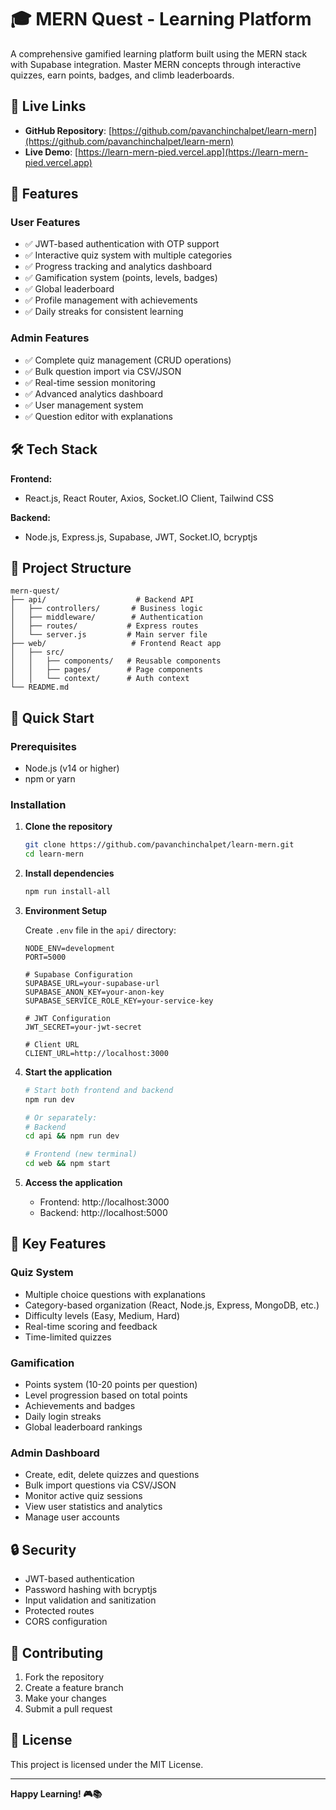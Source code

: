 # 🎓 MERN Quest - Learning Platform

A comprehensive gamified learning platform built using the MERN stack with Supabase integration. Master MERN concepts through interactive quizzes, earn points, badges, and climb leaderboards.

## 🔗 Live Links

- **GitHub Repository**: [https://github.com/pavanchinchalpet/learn-mern](https://github.com/pavanchinchalpet/learn-mern)
- **Live Demo**: [https://learn-mern-pied.vercel.app](https://learn-mern-pied.vercel.app)

## 🚀 Features

### User Features
- ✅ JWT-based authentication with OTP support
- ✅ Interactive quiz system with multiple categories
- ✅ Progress tracking and analytics dashboard
- ✅ Gamification system (points, levels, badges)
- ✅ Global leaderboard
- ✅ Profile management with achievements
- ✅ Daily streaks for consistent learning

### Admin Features
- ✅ Complete quiz management (CRUD operations)
- ✅ Bulk question import via CSV/JSON
- ✅ Real-time session monitoring
- ✅ Advanced analytics dashboard
- ✅ User management system
- ✅ Question editor with explanations

## 🛠 Tech Stack

**Frontend:**
- React.js, React Router, Axios, Socket.IO Client, Tailwind CSS

**Backend:**
- Node.js, Express.js, Supabase, JWT, Socket.IO, bcryptjs

## 📂 Project Structure

```
mern-quest/
├── api/                    # Backend API
│   ├── controllers/       # Business logic
│   ├── middleware/        # Authentication
│   ├── routes/           # Express routes
│   └── server.js         # Main server file
├── web/                   # Frontend React app
│   ├── src/
│   │   ├── components/   # Reusable components
│   │   ├── pages/        # Page components
│   │   └── context/      # Auth context
└── README.md
```

## 🚀 Quick Start

### Prerequisites
- Node.js (v14 or higher)
- npm or yarn

### Installation

1. **Clone the repository**
   ```bash
   git clone https://github.com/pavanchinchalpet/learn-mern.git
   cd learn-mern
   ```

2. **Install dependencies**
   ```bash
   npm run install-all
   ```

3. **Environment Setup**
   
   Create `.env` file in the `api/` directory:
   ```env
   NODE_ENV=development
   PORT=5000
   
   # Supabase Configuration
   SUPABASE_URL=your-supabase-url
   SUPABASE_ANON_KEY=your-anon-key
   SUPABASE_SERVICE_ROLE_KEY=your-service-key
   
   # JWT Configuration
   JWT_SECRET=your-jwt-secret
   
   # Client URL
   CLIENT_URL=http://localhost:3000
   ```

4. **Start the application**
   ```bash
   # Start both frontend and backend
   npm run dev
   
   # Or separately:
   # Backend
   cd api && npm run dev
   
   # Frontend (new terminal)
   cd web && npm start
   ```

5. **Access the application**
   - Frontend: http://localhost:3000
   - Backend: http://localhost:5000

## 🎯 Key Features

### Quiz System
- Multiple choice questions with explanations
- Category-based organization (React, Node.js, Express, MongoDB, etc.)
- Difficulty levels (Easy, Medium, Hard)
- Real-time scoring and feedback
- Time-limited quizzes

### Gamification
- Points system (10-20 points per question)
- Level progression based on total points
- Achievements and badges
- Daily login streaks
- Global leaderboard rankings

### Admin Dashboard
- Create, edit, delete quizzes and questions
- Bulk import questions via CSV/JSON
- Monitor active quiz sessions
- View user statistics and analytics
- Manage user accounts

## 🔒 Security

- JWT-based authentication
- Password hashing with bcryptjs
- Input validation and sanitization
- Protected routes
- CORS configuration

## 🤝 Contributing

1. Fork the repository
2. Create a feature branch
3. Make your changes
4. Submit a pull request

## 📝 License

This project is licensed under the MIT License.

---

**Happy Learning! 🎮📚**
